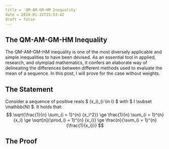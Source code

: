 ```yaml
---
title = 'QM-AM-GM-HM Inequality'
date = 2024-01-22T15:53:42
draft = false
---
```


## The QM-AM-GM-HM Inequality
The QM-AM-GM-HM inequality is one of the most diversely applicable and simple inequalities to have been devised. As an essential tool in applied, research, and olympiad mathematics, it confers an elaborate way of delineating the differences between different methods used to evaluate the mean of a sequence. In this post, I will prove for the case without weights.

## The Statement
Consider a sequence of positive reals $ (x_i)_{i \in I} $ with $ I \subset \mathbb{N} $. It holds that:
$$ \sqrt{\frac{1}{n} \sum_{i = 1}^{n} {x_i^2}} \ge \frac{1}{n} \sum_{i = 1}^{n} {x_i} \ge \sqrt[n]{\prod_{i = 1}^{n} {x_i}} \ge \frac{n}{\sum_{i = 1}^{n} {\frac{1}{x_i}}} $$

## The Proof